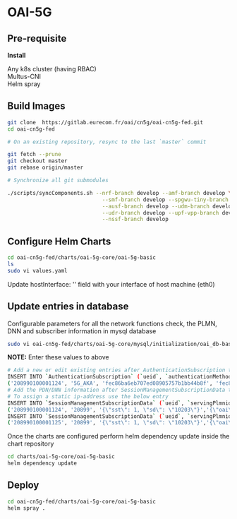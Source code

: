 # OAI-5G

## Pre-requisite

**Install**

Any k8s cluster (having RBAC)<br />
Multus-CNI<br />
Helm spray<br />

## Build Images
```bash
git clone  https://gitlab.eurecom.fr/oai/cn5g/oai-cn5g-fed.git
cd oai-cn5g-fed

# On an existing repository, resync to the last `master` commit

git fetch --prune
git checkout master
git rebase origin/master

# Synchronize all git submodules

./scripts/syncComponents.sh --nrf-branch develop --amf-branch develop \
                              --smf-branch develop --spgwu-tiny-branch develop \
                              --ausf-branch develop --udm-branch develop \
                              --udr-branch develop --upf-vpp-branch develop \
                              --nssf-branch develop

```

## Configure Helm Charts
```bash
cd oai-cn5g-fed/charts/oai-5g-core/oai-5g-basic
ls
sudo vi values.yaml
```

Update hostInterface: '' field with your interface of host machine (eth0)

## Update entries in database

Configurable parameters for all the network functions check, the PLMN, DNN and subscriber information in mysql database

```bash
sudo vi oai-cn5g-fed/charts/oai-5g-core/mysql/initialization/oai_db-basic.sql
```

**NOTE:** Enter these values to above

```bash
# Add a new or edit existing entries after AuthenticationSubscription table
INSERT INTO `AuthenticationSubscription` (`ueid`, `authenticationMethod`, `encPermanentKey`, `protectionParameterId`, `sequenceNumber`, `authenticationManagementField`, `algorithmId`, `encOpcKey`, `encTopcKey`, `vectorGenerationInHss`, `n5gcAuthMethod`, `rgAuthenticationInd`, `supi`) VALUES
('208990100001124', '5G_AKA', 'fec86ba6eb707ed08905757b1bb44b8f', 'fec86ba6eb707ed08905757b1bb44b8f', '{\"sqn\": \"000000000020\", \"sqnScheme\": \"NON_TIME_BASED\", \"lastIndexes\": {\"ausf\": 0}}', '8000', 'milenage', 'c42449363bbad02b66d16bc975d77cc1', NULL, NULL, NULL, NULL, '208990100001124');
# Add the PDN/DNN information after SessionManagementSubscriptionData table
# To assign a static ip-address use the below entry
INSERT INTO `SessionManagementSubscriptionData` (`ueid`, `servingPlmnid`, `singleNssai`, `dnnConfigurations`) VALUES 
('208990100001124', '20899', '{\"sst\": 1, \"sd\": \"10203\"}','{\"oai\":{\"pduSessionTypes\":{ \"defaultSessionType\": \"IPV4\"},\"sscModes\": {\"defaultSscMode\": \"SSC_MODE_1\"},\"5gQosProfile\": {\"5qi\": 6,\"arp\":{\"priorityLevel\": 1,\"preemptCap\": \"NOT_PREEMPT\",\"preemptVuln\":\"NOT_PREEMPTABLE\"},\"priorityLevel\":1},\"sessionAmbr\":{\"uplink\":\"100Mbps\", \"downlink\":\"100Mbps\"},\"staticIpAddress\":[{\"ipv4Addr\": \"12.1.1.85\"}]}}');
INSERT INTO `SessionManagementSubscriptionData` (`ueid`, `servingPlmnid`, `singleNssai`, `dnnConfigurations`) VALUES 
('208990100001125', '20899', '{\"sst\": 1, \"sd\": \"10203\"}','{\"oai\":{\"pduSessionTypes\":{ \"defaultSessionType\": \"IPV4\"},\"sscModes\": {\"defaultSscMode\": \"SSC_MODE_1\"},\"5gQosProfile\": {\"5qi\": 6,\"arp\":{\"priorityLevel\": 1,\"preemptCap\": \"NOT_PREEMPT\",\"preemptVuln\":\"NOT_PREEMPTABLE\"},\"priorityLevel\":1},\"sessionAmbr\":{\"uplink\":\"100Mbps\", \"downlink\":\"100Mbps\"}}}');
```

Once the charts are configured perform helm dependency update inside the chart repository
```bash
cd charts/oai-5g-core/oai-5g-basic
helm dependency update
```

## Deploy 
```bash
cd oai-cn5g-fed/charts/oai-5g-core/oai-5g-basic
helm spray .
```
